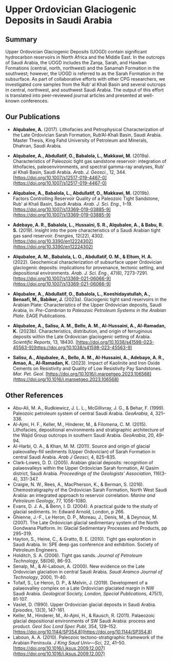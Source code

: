 # Upper Ordovician Glaciogenic Deposits in Saudi Arabia


## Summary
Upper Ordovician Glaciogenic Deposits (UOGD) contain significant hydrocarbon reservoirs in North Africa and the Middle East. In the outcrops of Saudi Arabia, the UOGD includes the Zarqa, Sarah, and Hawban Formations (central, north, northwest) and the Sanamah Formation in the southwest; however, the UOGD is referred to as the Sarah Formation in the subsurface. As part of collaborative efforts with other CPG researchers, we investigated core samples from the Rub’ al Khali Basin and several outcrops in central, northwest, and southwest Saudi Arabia. The output of this effort is translated into peer-reviewed journal articles and presented at well-known conferences.

## Our Publications
- **Alqubalee, A.** (2017). Lithofacies and Petrophysical Characterization of the Late Ordovician Sarah Formation, Rub’Al-Khali Basin, Saudi Arabia. Master Thesis, King Fahd University of Petroleum and Minerals, Dhahran, Saudi Arabia.
  
- **Alqubalee, A., Abdullatif, O., Babalola, L., Makkawi, M.** (2019a). Characteristics of Paleozoic tight gas sandstone reservoir: integration of lithofacies, paleoenvironments, and spectral gamma-ray analyses, Rub’ al Khali Basin, Saudi Arabia. *Arab. J. Geosci.*, 12, 344. [https://doi.org/10.1007/s12517-019-4467-0](https://doi.org/10.1007/s12517-019-4467-0)

- **Alqubalee, A., Babalola, L., Abdullatif, O., Makkawi, M.** (2019b). Factors Controlling Reservoir Quality of a Paleozoic Tight Sandstone, Rub’ al Khali Basin, Saudi Arabia. *Arab. J. Sci. Eng.*, 1–19. [https://doi.org/10.1007/s13369-019-03885-9](https://doi.org/10.1007/s13369-019-03885-9)

- **Adebayo, A. R., Babalola, L., Hussaini, S. R., Alqubalee, A., & Babu, R. S.** (2019). Insight into the pore characteristics of a Saudi Arabian tight gas sand reservoir. *Energies*, 12(22), 4302. [https://doi.org/10.3390/en12224302](https://doi.org/10.3390/en12224302)

- **Alqubalee, A. M., Babalola, L. O., Abdullatif, O. M., & Eltom, H. A.** (2022). Geochemical characterization of subsurface upper Ordovician glaciogenic deposits: implications for provenance, tectonic setting, and depositional environments. *Arab. J. Sci. Eng.*, 47(6), 7273-7291. [https://doi.org/10.1007/s13369-021-06066-9](https://doi.org/10.1007/s13369-021-06066-9)

- **Alqubalee, A., Abdullatif, O., Babalola, L., Koeshidayatullah, A., Benaafi, M., Babiker, J.** (2023a). Glaciogenic tight sand reservoirs in the Arabian Plate: Characteristics of the Upper Ordovician deposits, Saudi Arabia, in: *Pre-Cambrian to Paleozoic Petroleum Systems in the Arabian Plate*. EAGE Publications.

- **Alqubalee, A., Salisu, A. M., Bello, A. M., Al-Hussaini, A., Al-Ramadan, K.** (2023b). Characteristics, distribution, and origin of ferruginous deposits within the Late Ordovician glaciogenic setting of Arabia. *Scientific Reports*, 13, 18430. [https://doi.org/10.1038/s41598-023-45563-9](https://doi.org/10.1038/s41598-023-45563-9)

- **Salisu, A., Alqubalee, A., Bello, A. M., Al-Hussaini, A., Adebayo, A. R., Amao, A., Al-Ramadan, K.** (2023). Impact of Kaolinite and Iron Oxide Cements on Resistivity and Quality of Low Resistivity Pay Sandstones. *Mar. Pet. Geol.* [https://doi.org/10.1016/j.marpetgeo.2023.106568](https://doi.org/10.1016/j.marpetgeo.2023.106568)

## Other References
- Abu-Ali, M. A., Rudkiewicz, J. L. L., McGillivray, J. G., & Behar, F. (1999). Paleozoic petroleum system of central Saudi Arabia. *GeoArabia*, 4, 321–336.
- Al-Ajmi, H. F., Keller, M., Hinderer, M., & Filomena, C. M. (2015). Lithofacies, depositional environments and stratigraphic architecture of the Wajid Group outcrops in southern Saudi Arabia. *GeoArabia*, 20, 49–94.
- Al-Harbi, O. A., & Khan, M. M. (2011). Source and origin of glacial paleovalley-fill sediments (Upper Ordovician) of Sarah Formation in central Saudi Arabia. *Arab J Geosci*, 4, 825–835.
- Clark-Lowes, D. D. (2005). Arabian glacial deposits: recognition of palaeovalleys within the Upper Ordovician Sarah formation, Al Qasim district, Saudi Arabia. *Proceedings of the Geologists’ Association*, 116(3-4), 331-347.
- Craigie, N. W., Rees, A., MacPherson, K., & Berman, S. (2016). Chemostratigraphy of the Ordovician Sarah Formation, North West Saudi Arabia: an integrated approach to reservoir correlation. *Marine and Petroleum Geology*, 77, 1056-1080.
- Evans, D. J. A., & Benn, I. D. (2004). A practical guide to the study of glacial sediments. In: Edward Arnold, London, p 266.
- Ghienne, J.-F., Le Heron, D. P., Moreau, J., Denis, M., & Deynoux, M. (2007). The Late Ordovician glacial sedimentary system of the North Gondwana Platform. In: Glacial Sedimentary Processes and Products, pp 295–319.
- Hayton, S., Heine, C., & Gratto, B. E. (2010). Tight gas exploration in Saudi Arabia. In: SPE deep gas conference and exhibition. Society of Petroleum Engineers.
- Holditch, S. A. (2006). Tight gas sands. *Journal of Petroleum Technology*, 58(06), 86-93.
- Senalp, M., & Al-Laboun, A. (2000). New evidence on the Late Ordovician glaciation in central Saudi Arabia. *Saudi Aramco Journal of Technology*, 2000, 11-40.
- Tofaif, S., Le Heron, D. P., & Melvin, J. (2019). Development of a palaeovalley complex on a Late Ordovician glaciated margin in NW Saudi Arabia. *Geological Society, London, Special Publications*, 475(1), 81-107.
- Vaslet, D. (1990). Upper Ordovician glacial deposits in Saudi Arabia. *Episodes*, 13(3), 147-161.
- Keller, M., Hinderer, M., Al-Ajmi, H., & Rausch, R. (2011). Palaeozoic glacial depositional environments of SW Saudi Arabia: process and product. *Geol Soc Lond Spec Publ*, 354, 129–152. [https://doi.org/10.1144/SP354.8](https://doi.org/10.1144/SP354.8) 
- Laboun, A. A. (2010). Paleozoic tectono-stratigraphic framework of the Arabian Peninsula. *J King Saud Univ—Sci*, 22, 41–50. [https://doi.org/10.1016/j.jksus.2009.12.007](https://doi.org/10.1016/j.jksus.2009.12.007)

